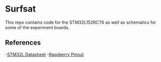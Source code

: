 # Surfsat 
This repo contains code for the STM32L152RCT6 as well as schematics for some of the experiment boards.

## References
-[STM32L Datasheet](http://www.st.com/content/ccc/resource/technical/document/datasheet/2a/6e/97/91/cd/c0/43/8b/DM00048356.pdf/files/DM00048356.pdf/jcr:content/translations/en.DM00048356.pdf)
-[Raspberry Pinout](https://pinout.xyz/)
